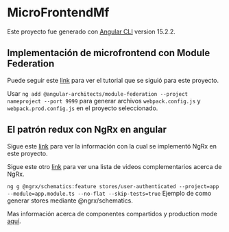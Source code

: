 # MicroFrontendMf

Este proyecto fue generado con [Angular CLI](https://github.com/angular/angular-cli) version 15.2.2.

## Implementación de microfrontend con Module Federation

Puede seguir este [link](https://www.youtube.com/watch?v=PnzI3GGozLA&ab_channel=weincode) para ver el tutorial que se siguió para este proyecto.

Usar `ng add @angular-architects/module-federation --project nameproject --port 9999` para generar archivos `webpack.config.js` y `webpack.prod.config.js` en el proyecto seleccionado.

## El patrón redux con NgRx en angular

Sigue este [link](https://academia-binaria.com/el-patron-redux-con-ngrx-en-angular/) para ver la información con la cual se implementó NgRx en este proyecto.

Sigue este otro [link](https://www.youtube.com/watch?v=6X3nWNXzDc0&list=PL_WGMLcL4jzVkzMox4UxGcsBLvFurCDax&index=1&ab_channel=LeiferMendez) para ver una lista de videos complementarios acerca de NgRx.

`ng g @ngrx/schematics:feature stores/user-authenticated --project=app --module=app.module.ts --no-flat --skip-tests=true` Ejemplo de como generar stores mediante @ngrx/schematics.

Mas información acerca de componentes compartidos y production mode [aquí](https://www.bitovi.com/blog/how-to-build-a-micro-frontend-architecture-with-angular).
